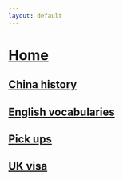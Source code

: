 ```yaml
---
layout: default
---
```

#  [Home](../../index.md)
## [China history](./history.md)
## [English vocabularies](./vocabulary.md)
## [Pick ups](./pickups.md)
## [UK visa](./UKVisa.md)
